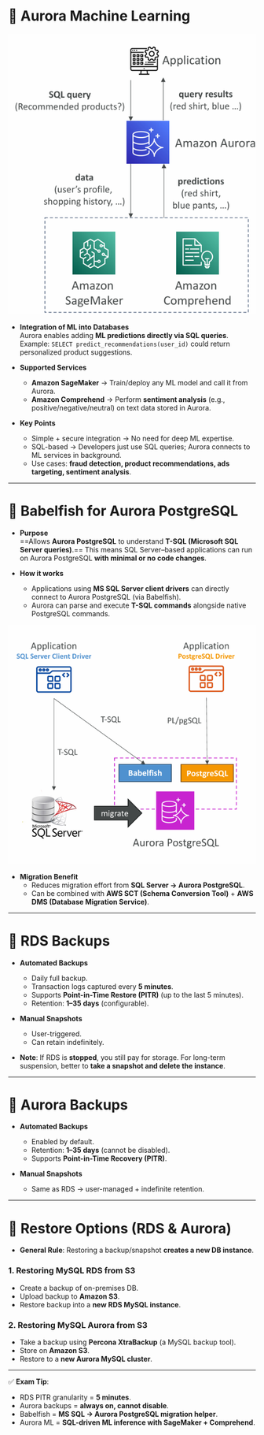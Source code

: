

# 📘 Aurora Machine Learning


![alt text](image-251.png)

- **Integration of ML into Databases**  
  Aurora enables adding **ML predictions directly via SQL queries**.  
  Example: `SELECT predict_recommendations(user_id)` could return personalized product suggestions.

- **Supported Services**  
  - **Amazon SageMaker** → Train/deploy any ML model and call it from Aurora.  
  - **Amazon Comprehend** → Perform **sentiment analysis** (e.g., positive/negative/neutral) on text data stored in Aurora.

- **Key Points**  
  - Simple + secure integration → No need for deep ML expertise.  
  - SQL-based → Developers just use SQL queries; Aurora connects to ML services in background.  
  - Use cases: **fraud detection, product recommendations, ads targeting, sentiment analysis**.

---

# 📘 Babelfish for Aurora PostgreSQL

- **Purpose**  
  ==Allows **Aurora PostgreSQL** to understand **T-SQL (Microsoft SQL Server queries)**.==
  This means SQL Server–based applications can run on Aurora PostgreSQL **with minimal or no code changes**.

- **How it works**  
  - Applications using **MS SQL Server client drivers** can directly connect to Aurora PostgreSQL (via Babelfish).  
  - Aurora can parse and execute **T-SQL commands** alongside native PostgreSQL commands.  

![alt text](image-252.png)

- **Migration Benefit**  
  - Reduces migration effort from **SQL Server → Aurora PostgreSQL**.  
  - Can be combined with **AWS SCT (Schema Conversion Tool)** + **AWS DMS (Database Migration Service)**.

---

# 📘 RDS Backups

- **Automated Backups**  
  - Daily full backup.  
  - Transaction logs captured every **5 minutes**.  
  - Supports **Point-in-Time Restore (PITR)** (up to the last 5 minutes).  
  - Retention: **1–35 days** (configurable).  

- **Manual Snapshots**  
  - User-triggered.  
  - Can retain indefinitely.  

- **Note**: If RDS is **stopped**, you still pay for storage. For long-term suspension, better to **take a snapshot and delete the instance**.

---

# 📘 Aurora Backups

- **Automated Backups**  
  - Enabled by default.  
  - Retention: **1–35 days** (cannot be disabled).  
  - Supports **Point-in-Time Recovery (PITR)**.  

- **Manual Snapshots**  
  - Same as RDS → user-managed + indefinite retention.  

---

# 📘 Restore Options (RDS & Aurora)

- **General Rule**: Restoring a backup/snapshot **creates a new DB instance**.  

### 1. Restoring MySQL RDS from S3
- Create a backup of on-premises DB.  
- Upload backup to **Amazon S3**.  
- Restore backup into a **new RDS MySQL instance**.  

### 2. Restoring MySQL Aurora from S3
- Take a backup using **Percona XtraBackup** (a MySQL backup tool).  
- Store on **Amazon S3**.  
- Restore to a **new Aurora MySQL cluster**.  

---

✅ **Exam Tip**:  
- RDS PITR granularity = **5 minutes**.  
- Aurora backups = **always on, cannot disable**.  
- Babelfish = **MS SQL → Aurora PostgreSQL migration helper**.  
- Aurora ML = **SQL-driven ML inference with SageMaker + Comprehend**.  

